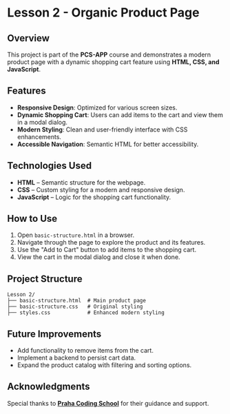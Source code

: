 # Lesson 2 - Organic Product Page

## Overview
This project is part of the **PCS-APP** course and demonstrates a modern product page with a dynamic shopping cart feature using **HTML, CSS, and JavaScript**.

## Features
- **Responsive Design**: Optimized for various screen sizes.
- **Dynamic Shopping Cart**: Users can add items to the cart and view them in a modal dialog.
- **Modern Styling**: Clean and user-friendly interface with CSS enhancements.
- **Accessible Navigation**: Semantic HTML for better accessibility.

## Technologies Used
- **HTML** – Semantic structure for the webpage.
- **CSS** – Custom styling for a modern and responsive design.
- **JavaScript** – Logic for the shopping cart functionality.

## How to Use
1. Open `basic-structure.html` in a browser.
2. Navigate through the page to explore the product and its features.
3. Use the "Add to Cart" button to add items to the shopping cart.
4. View the cart in the modal dialog and close it when done.

## Project Structure
```
Lesson 2/
├── basic-structure.html  # Main product page
├── basic-structure.css   # Original styling
├── styles.css            # Enhanced modern styling
```

## Future Improvements
- Add functionality to remove items from the cart.
- Implement a backend to persist cart data.
- Expand the product catalog with filtering and sorting options.

## Acknowledgments
Special thanks to [**Praha Coding School**](https://prahacoding.cz/) for their guidance and support.
